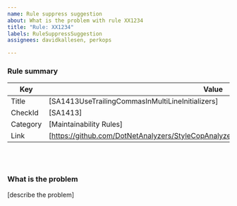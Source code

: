 ```yaml
---
name: Rule suppress suggestion
about: What is the problem with rule XX1234
title: "Rule: XX1234"
labels: RuleSuppressSuggestion
assignees: davidkallesen, perkops

---
```

### Rule summary
| Key         | Value |
| ----------- |------------------------------------------------|
| Title       | [SA1413UseTrailingCommasInMultiLineInitializers] |
| CheckId     | [SA1413] |
| Category    | [Maintainability Rules] |
| Link        | [https://github.com/DotNetAnalyzers/StyleCopAnalyzers/blob/master/documentation/SA1413.md] |

<br />
<br />

### What is the problem
[describe the problem]
